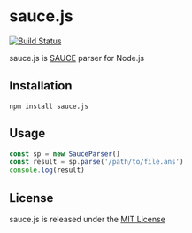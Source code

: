 # sauce.js

[![Build Status](https://travis-ci.com/nrlquaker/sauce.js.svg?branch=master)](https://travis-ci.com/nrlquaker/sauce.js)

sauce.js is [SAUCE](http://www.acid.org/info/sauce/sauce.htm) parser for Node.js

## Installation

`npm install sauce.js`

## Usage

```typescript
const sp = new SauceParser()
const result = sp.parse('/path/to/file.ans')
console.log(result)
```

## License

sauce.js is released under the [MIT License](https://github.com/nrlquaker/sauce.js/blob/master/LICENSE)
